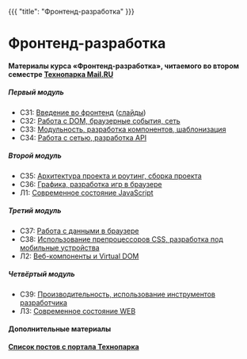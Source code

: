 {{{
	"title": "Фронтенд-разработка"
}}}

# Фронтенд-разработка

#### Материалы курса «Фронтенд-разработка», читаемого во втором семестре [Технопарка Mail.RU](https://park.mail.ru/blog/view/12/)

##### Первый модуль

- СЗ1: [Введение во фронтенд](/module/1/lesson/1) ([слайды](/slides/s1))
- СЗ2: [Работа с DOM, браузерные события, сеть](/module/1/lesson/2)
- СЗ3: [Модульность, разработка компонентов, шаблонизация](/module/1/lesson/3)
- СЗ4: [Работа с сетью, разработка API](/module/1/lesson/4)
  
##### Второй модуль

- СЗ5: [Архитектура проекта и роутинг, сборка проекта](/module/2/lesson/1)
- СЗ6: [Графика, разработка игр в браузере](/module/2/lesson/2)
- Л1: [Современное состояние JavaScript](/module/2/lesson/3)
  
##### Третий модуль

- СЗ7: [Работа с данными в браузере](/module/3/lesson/1)
- СЗ8: [Использование препроцессоров CSS, разработка под мобильные устройства](/module/3/lesson/2)
- Л2: [Веб-компоненты и Virtual DOM](/module/3/lesson/3)
  
##### Четвёртый модуль

- СЗ9: [Производительность, использование инструментов разработчика](/module/4/lesson/1)
- Л3: [Современное состояние WEB](/module/4/lesson/2)
  

#### Дополнительные материалы

__[Список постов с портала Технопарка](/articles/list)__

